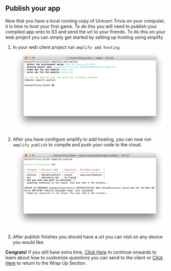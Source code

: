 ## Publish your app

Now that you have a local running copy of Unicorn Trivia on your computer, it is time to host your first game. To do this you will need to publish your compiled app onto to S3 and send the url to your friends. To do this on your web project you can simply get started by setting up hosting using amplify.

1. In your web client project run `amplify add hosting`
![amplify_hosting](../.images/amplify_hosting.png)

2. After you have configure amplify to add hosting, you can now run `amplify publish` to compile and push your code to the cloud.
![amplify_publish](../.images/amplify_publish.png)

3. After publish finishes you should have a url you can visit on any device you would like.

**Congrats!** if you still have extra time, [Click Here](https://github.com/awslabs/aws-amplify-unicorntrivia-workshop/blob/master/documentation/customizing_questions_doc.md) to continue onwards to learn about how to customize questions you can send to the client or [Click Here](https://github.com/awslabs/aws-amplify-unicorntrivia-workshop/blob/master/documentation/wrap_up_doc.md) to return to the Wrap Up Section.
